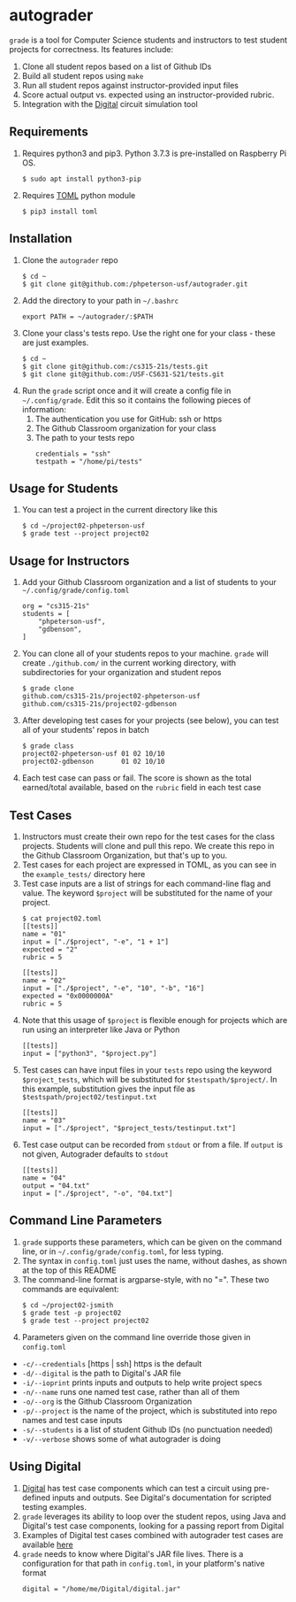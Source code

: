 # autograder
`grade` is a tool for Computer Science students and instructors to test student projects for correctness. Its features include:
1. Clone all student repos based on a list of Github IDs
1. Build all student repos using `make`
1. Run all student repos against instructor-provided input files
1. Score actual output vs. expected using an instructor-provided rubric.
1. Integration with the [Digital](https://github.com/hneemann/Digital) circuit simulation tool

## Requirements
1. Requires python3 and pip3. Python 3.7.3 is pre-installed on Raspberry Pi OS.
    ```
    $ sudo apt install python3-pip
    ```
1. Requires [TOML](https://toml.io/en/) python module
    ```
    $ pip3 install toml
    ```

## Installation
1. Clone the `autograder` repo
    ```
    $ cd ~
    $ git clone git@github.com:/phpeterson-usf/autograder.git
    ```
1. Add the directory to your path in `~/.bashrc`
    ```
    export PATH = ~/autograder/:$PATH
    ```
1. Clone your class's tests repo. Use the right one for your class - these are just examples.
    ```
    $ cd ~
    $ git clone git@github.com:/cs315-21s/tests.git
    $ git clone git@github.com:/USF-CS631-S21/tests.git
    ``` 
1. Run the `grade` script once and it will create a config file in `~/.config/grade`. Edit this so it contains the following pieces of information:
   1. The authentication you use for GitHub: ssh or https
   1. The Github Classroom organization for your class
   1. The path to your tests repo
        ```
        credentials = "ssh"
        testpath = "/home/pi/tests"
        ```

## Usage for Students
1. You can test a project in the current directory like this
    ```
    $ cd ~/project02-phpeterson-usf
    $ grade test --project project02
    ```

## Usage for Instructors
1. Add your Github Classroom organization and a list of students to your `~/.config/grade/config.toml`
    ```
    org = "cs315-21s"
    students = [
        "phpeterson-usf",
        "gdbenson",
    ]
    ```
1. You can clone all of your students repos to your machine. `grade` will create `./github.com/` in the current working directory, with subdirectories for your organization and student repos
    ```
    $ grade clone
    github.com/cs315-21s/project02-phpeterson-usf
    github.com/cs315-21s/project02-gdbenson
    ```
1.  After developing test cases for your projects (see below), you can test all of your students' repos in batch
    ```
    $ grade class
    project02-phpeterson-usf 01 02 10/10
    project02-gdbenson       01 02 10/10
    ```
1. Each test case can pass or fail. The score is shown as the total earned/total available, based on the `rubric` field in each test case

## Test Cases
1. Instructors must create their own repo for the test cases for the class projects. Students will clone and pull this repo. We create this repo in the Github Classroom Organization, but that's up to you.
1. Test cases for each project are expressed in TOML, as you can see in the `example_tests/` directory here
1. Test case inputs are a list of strings for each command-line flag and value. The keyword `$project` will be substituted for
the name of your project. 
    ```
    $ cat project02.toml
    [[tests]]
    name = "01"
    input = ["./$project", "-e", "1 + 1"]
    expected = "2"
    rubric = 5
    
    [[tests]]
    name = "02"
    input = ["./$project", "-e", "10", "-b", "16"]
    expected = "0x0000000A"
    rubric = 5
    ```
1. Note that this usage of `$project` is flexible enough for projects which are run using an interpreter like Java or Python
    ```
    [[tests]]
    input = ["python3", "$project.py"]
    ```
1. Test cases can have input files in your `tests` repo using the keyword `$project_tests`, which will be 
substituted for `$testspath/$project/`. In this example, substitution gives the input file as `$testspath/project02/testinput.txt`
    ```
    [[tests]]
    name = "03"
    input = ["./$project", "$project_tests/testinput.txt"]
    ```
1. Test case output can be recorded from `stdout` or from a file. If `output` is not given, Autograder defaults to `stdout`
    ```
    [[tests]]
    name = "04"
    output = "04.txt"
    input = ["./$project", "-o", "04.txt"]
    ```

## Command Line Parameters
1. `grade` supports these parameters, which can be given on the command line, or in `~/.config/grade/config.toml`, for less typing. 
1. The syntax in `config.toml` just uses the name, without dashes, as shown at the top of this README
1. The command-line format is argparse-style, with no "=". These two commands are equivalent:
    ```
    $ cd ~/project02-jsmith
    $ grade test -p project02
    $ grade test --project project02
    ```
1. Parameters given on the command line override those given in `config.toml`
* `-c/--credentials` [https | ssh] https is the default
* `-d/--digital` is the path to Digital's JAR file
* `-i/--ioprint` prints inputs and outputs to help write project specs
* `-n/--name` runs one named test case, rather than all of them
* `-o/--org` is the Github Classroom Organization 
* `-p/--project` is the name of the project, which is substituted into repo names and test case inputs
* `-s/--students` is a list of student Github IDs (no punctuation needed)
* `-v/--verbose` shows some of what autograder is doing

## Using Digital
1. [Digital](https://github.com/hneemann/Digital) has test case components which can test a circuit using pre-defined inputs and outputs. See Digital's documentation for scripted testing examples.
1. `grade` leverages its ability to loop over the student repos, using Java and Digital's test case components, looking
for a passing report from Digital
1. Examples of Digital test cases combined with autograder test cases are available [here](https://github.com/phpeterson-usf/autograder/tree/main/tests/project06)
1. `grade` needs to know where Digital's JAR file lives. There is a configuration for that path in `config.toml`, in your platform's native format
    ```
    digital = "/home/me/Digital/digital.jar"
    ```
